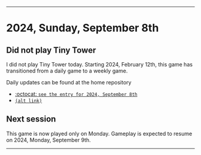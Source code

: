 
***

# 2024, Sunday, September 8th

## Did not play Tiny Tower

<!-- TODO: For each weekly entry, make sure the date is correct. The day of the week should be modified in 4 places !-->

I did not play Tiny Tower today. Starting 2024, February 12th, this game has transitioned from a daily game to a weekly game.

Daily updates can be found at the home repository

- [:octocat: `see the entry for 2024, September 8th`](https://github.com/seanpm2001/SeansLifeArchive_Images_TinyTower/tree/master/tiny%20tower/2024/09_September/08/) 
- [`(alt link)`](/tiny%20tower/2024/09_September/08/)

## Next session

This game is now played only on Monday. Gameplay is expected to resume on 2024, Monday, September 9th.

***
